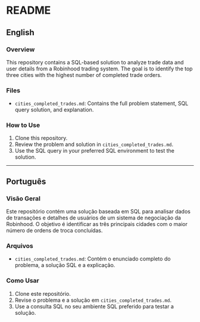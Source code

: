 # README

## English

### Overview
This repository contains a SQL-based solution to analyze trade data and user details from a Robinhood trading system. The goal is to identify the top three cities with the highest number of completed trade orders.

### Files
- `cities_completed_trades.md`: Contains the full problem statement, SQL query solution, and explanation.

### How to Use
1. Clone this repository.
2. Review the problem and solution in `cities_completed_trades.md`.
3. Use the SQL query in your preferred SQL environment to test the solution.

---

## Português

### Visão Geral
Este repositório contém uma solução baseada em SQL para analisar dados de transações e detalhes de usuários de um sistema de negociação da Robinhood. O objetivo é identificar as três principais cidades com o maior número de ordens de troca concluídas.

### Arquivos
- `cities_completed_trades.md`: Contém o enunciado completo do problema, a solução SQL e a explicação.

### Como Usar
1. Clone este repositório.
2. Revise o problema e a solução em `cities_completed_trades.md`.
3. Use a consulta SQL no seu ambiente SQL preferido para testar a solução.
